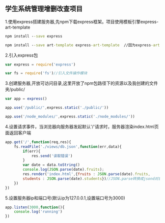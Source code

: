 ## 学生系统管理增删改查项目

1.使用express搭建服务器,先npm下载express框架。项目使用模板引擎express-art-template

```cmd
npm install --save express

npm install --save art-template express-art-template  //因为express-art-templatema模板引擎依赖于art-template包所以一并下载
```

2.引入express包

```javascript
var express = require('express')

var fs = require('fs')//引入文件操作模块
```

3.创建服务器,开放可访问目录,这里开放了npm包路径下的资源以及我创建的文件夹/public/

```javascript
var app = express()

app.use('/public/',express.static('./public/'))

app.use('/node_modules/',express.static('./node_modules/'))
```

4.设置请求事件，当浏览器向服务器发起默认'/'请求时，服务器渲染index.html页面返回客户端

```javascript
app.get('/',function(req,res){
	fs.readFile('./views/db.json',function(err,data){
		if(err){
			res.send('读取错误')
		}
		var date = data.toString()
		console.log(JSON.parse(date).fruits);
		res.render('index.html',{fruits : JSON.parse(date).fruits,
		students : JSON.parse(date).students})//JSON.parse转换成jsond对象后.students拿到数据数组
	})
})
```

5.设置服务器ip和端口号(默认ip为127.0.0.1,设置端口号为3000)

```javascript
app.listen(3000,function(){
	console.log('running')
})
```

